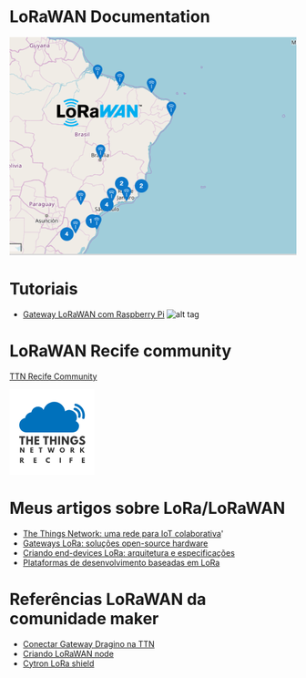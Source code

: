 # LoRaWAN Documentation

![alt tag](https://github.com/eron93br/lorawan/blob/master/rpi-gtw/cobertura-lorawan-brasil.png)

# Tutoriais 

- [Gateway LoRaWAN com Raspberry Pi](https://github.com/eron93br/lorawan/tree/master/rpi-gtw)
![alt tag](https://sourceout.s3-us-west-1.amazonaws.com/uploads/service_image/image/45089/small_ras_pi_logo_for_fiverr.jpg)

# LoRaWAN Recife community

[TTN Recife Community](https://www.thethingsnetwork.org/community/recife/)

![](./ttn-recife.png)

# Meus artigos sobre LoRa/LoRaWAN

- [The Things Network: uma rede para IoT colaborativa](https://www.embarcados.com.br/the-things-network-rede-iot/)'
- [Gateways LoRa: soluções open-source hardware](https://www.embarcados.com.br/gateways-lora-open-source-hardware/)
- [Criando end-devices LoRa: arquitetura e especificações](https://www.embarcados.com.br/end-devices-lora-arquitetura/)
- [Plataformas de desenvolvimento baseadas em LoRa](https://www.embarcados.com.br/plataformas-baseadas-em-lora/)

# Referências LoRaWAN da comunidade maker

- [Conectar Gateway Dragino na TTN](http://wiki.dragino.com/index.php?title=Connect_to_TTN)
- [Criando LoRaWAN node](https://tutorial.cytron.io/2017/09/15/lesson-1-build-simple-arduino-lora-node-10-minutes/)
- [Cytron LoRa shield](https://www.cytron.io/p-shield-lora-rfm?_ga=2.106107146.841538676.1522541014-368293828.1522541014)
